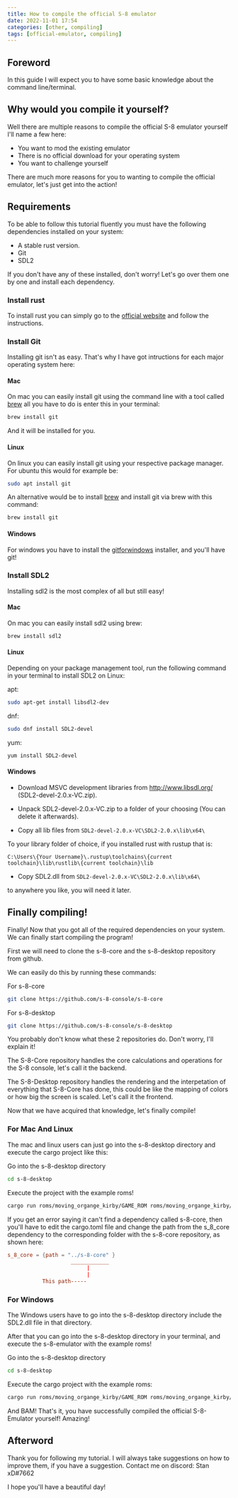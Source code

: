 ```yaml
---
title: How to compile the official S-8 emulator
date: 2022-11-01 17:54
categories: [other, compiling]
tags: [official-emulator, compiling]
---
```


## Foreword

In this guide I will expect you to have some basic knowledge about the command line/terminal.


## Why would you compile it yourself?

Well there are multiple reasons to compile the official S-8 emulator yourself I'll name a few here:

* You want to mod the existing emulator
* There is no official download for your operating system
* You want to challenge yourself 

There are much more reasons for you to wanting to compile the official emulator, let's just get into the action!


## Requirements

To be able to follow this tutorial fluently you must have the following dependencies installed on your system:

* A stable rust version.
* Git
* SDL2

If you don't have any of these installed, don't worry! Let's go over them one by one and install each dependency.

### Install rust

To install rust you can simply go to the [official website](https://www.rust-lang.org/tools/install) and follow the instructions.

### Install Git

Installing git isn't as easy. That's why I have got intructions for each major operating system here:

#### Mac

On mac you can easily install git using the command line with a tool called [brew](https://brew.sh/) all you have to do is enter this in your terminal:

```bash
brew install git
```

And it will be installed for you.

#### Linux

On linux you can easily install git using your respective package manager. For ubuntu this would for example be:

```bash
sudo apt install git
```

An alternative would be to install [brew](https://brew.sh/) and install git via brew with this command:

```bash
brew install git
```

#### Windows

For windows you have to install the [gitforwindows](https://gitforwindows.org/) installer, and you'll have git!

### Install SDL2

Installing sdl2 is the most complex of all but still easy!

#### Mac

On mac you can easily install sdl2 using brew:

```bash
brew install sdl2
```

#### Linux

Depending on your package management tool, run the following command in your terminal to install SDL2 on Linux: 

apt: 
```bash
sudo apt-get install libsdl2-dev
```

dnf: 
```bash
sudo dnf install SDL2-devel
```

yum: 
```bash
yum install SDL2-devel
```


#### Windows

* Download MSVC development libraries from http://www.libsdl.org/ (SDL2-devel-2.0.x-VC.zip).

* Unpack SDL2-devel-2.0.x-VC.zip to a folder of your choosing (You can delete it afterwards).

* Copy all lib files from ```SDL2-devel-2.0.x-VC\SDL2-2.0.x\lib\x64\```

To your library folder of choice, if you installed rust with rustup that is:

```
C:\Users\{Your Username}\.rustup\toolchains\{current toolchain}\lib\rustlib\{current toolchain}\lib
``` 

* Copy SDL2.dll from ```SDL2-devel-2.0.x-VC\SDL2-2.0.x\lib\x64\```

to anywhere you like, you will need it later.

## Finally compiling!

Finally! Now that you got all of the required dependencies on your system. We can finally start compiling the program!

First we will need to clone the s-8-core and the s-8-desktop repository from github.

We can easily do this by running these commands:


For s-8-core
```bash
git clone https://github.com/s-8-console/s-8-core
``` 

For s-8-desktop
```bash
git clone https://github.com/s-8-console/s-8-desktop
```

You probably don't know what these 2 repositories do. Don't worry, I'll explain it!

The S-8-Core repository handles the core calculations and operations for the S-8 console, let's call it the backend.

The S-8-Desktop repository handles the rendering and the interpetation of everything that S-8-Core has done, this could be like the mapping of colors or how big the screen is scaled. Let's call it the frontend.

Now that we have acquired that knowledge, let's finally compile!

### For Mac And Linux

The mac and linux users can just go into the s-8-desktop directory and execute the cargo project like this:

Go into the s-8-desktop directory
```bash
cd s-8-desktop
```

Execute the project with the example roms!
```bash
cargo run roms/moving_organge_kirby/GAME_ROM roms/moving_organge_kirby/SPRITE_ROM
```

If you get an error saying it can't find a dependency called s-8-core, then you'll have to edit the cargo.toml file and change the path from the s_8_core dependency to the corresponding folder with the s-8-core repository, as shown here:

```toml
s_8_core = {path = "../s-8-core" }
                    ____________
                         |
                         |
           This path-----
```

### For Windows

The Windows users have to go into the s-8-desktop directory include the SDL2.dll file in that directory.

After that you can go into the s-8-desktop directory in your terminal, and execute the s-8-emulator with the example roms!


Go into the s-8-desktop directory
```bash
cd s-8-desktop
```

Execute the cargo project with the example roms:

```bash
cargo run roms/moving_organge_kirby/GAME_ROM roms/moving_organge_kirby/SPRITE_ROM
```

And BAM! That's it, you have successfully compiled the official S-8-Emulator yourself! Amazing!

## Afterword

Thank you for following my tutorial. I will always take suggestions on how to improve them, if you have a suggestion. Contact me on discord: Stan xD#7662

I hope you'll have a beautiful day!
